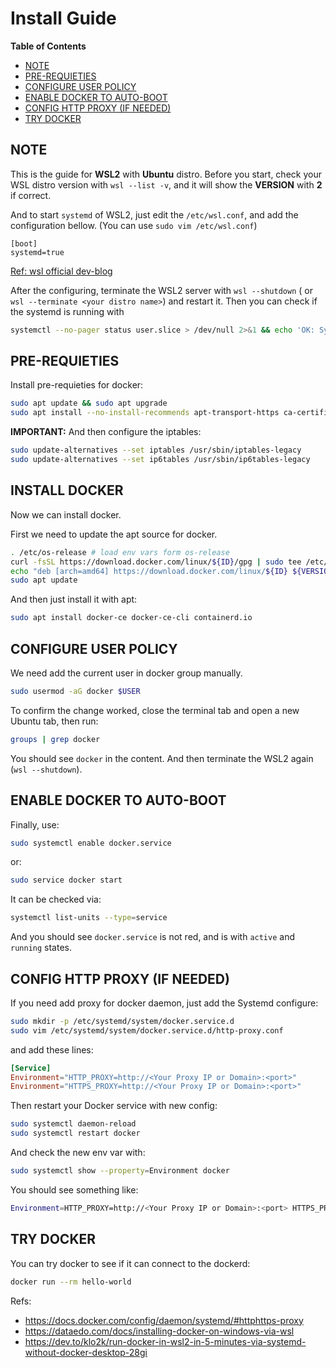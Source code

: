 # Install Guide

__Table of Contents__
+ [NOTE](#note)
+ [PRE-REQUIETIES](#pre-requieties)
+ [CONFIGURE USER POLICY](#configure-user-policy)
+ [ENABLE DOCKER TO AUTO-BOOT](#enable-docker-to-auto-boot)
+ [CONFIG HTTP PROXY (IF NEEDED)](#config-http-proxy-if-needed)
+ [TRY DOCKER](#try-docker)

## NOTE

This is the guide for __WSL2__ with __Ubuntu__ distro. Before you start,
check your WSL distro version with
`wsl --list -v`, and it will show the __VERSION__ with __2__
if correct.

And to start `systemd` of WSL2, just edit the `/etc/wsl.conf`,
and add the configuration bellow. (You can use `sudo vim /etc/wsl.conf`)
```
[boot]
systemd=true
```
[Ref: wsl official dev-blog](https://devblogs.microsoft.com/commandline/systemd-support-is-now-available-in-wsl/)

After the configuring, terminate the WSL2 server with `wsl --shutdown` ( or `wsl --terminate <your distro name>`)
and restart it. Then you can check if the systemd is running with
```bash
systemctl --no-pager status user.slice > /dev/null 2>&1 && echo 'OK: Systemd is running' || echo 'FAIL: Systemd not running'
```

## PRE-REQUIETIES
Install pre-requieties for docker:

```bash
sudo apt update && sudo apt upgrade
sudo apt install --no-install-recommends apt-transport-https ca-certificates curl gnupg2
```

__IMPORTANT:__ And then configure the iptables:

```bash
sudo update-alternatives --set iptables /usr/sbin/iptables-legacy
sudo update-alternatives --set ip6tables /usr/sbin/ip6tables-legacy
```

## INSTALL DOCKER

Now we can install docker.

First we need to update the apt source for docker.

```bash
. /etc/os-release # load env vars form os-release
curl -fsSL https://download.docker.com/linux/${ID}/gpg | sudo tee /etc/apt/trusted.gpg.d/docker.asc
echo "deb [arch=amd64] https://download.docker.com/linux/${ID} ${VERSION_CODENAME} stable" | sudo tee /etc/apt/sources.list.d/docker.list
sudo apt update
```

And then just install it with apt:
```bash
sudo apt install docker-ce docker-ce-cli containerd.io
```

## CONFIGURE USER POLICY

We need add the current user in docker group manually.
```bash
sudo usermod -aG docker $USER
```

To confirm the change worked, close the terminal tab and open a new Ubuntu tab, then run:
```bash
groups | grep docker
```
You should see `docker` in the content. And then terminate the WSL2 again (`wsl --shutdown`).

## ENABLE DOCKER TO AUTO-BOOT

Finally, use:
```bash
sudo systemctl enable docker.service
```
or:
``` bash
sudo service docker start
```

It can be checked via:
```bash
systemctl list-units --type=service
```
And you should see `docker.service` is not red, and is with `active` and `running` states.

## CONFIG HTTP PROXY (IF NEEDED)

If you need add proxy for docker daemon, just add the Systemd configure:

```bash
sudo mkdir -p /etc/systemd/system/docker.service.d
sudo vim /etc/systemd/system/docker.service.d/http-proxy.conf
```
and add these lines:

```toml
[Service] 
Environment="HTTP_PROXY=http://<Your Proxy IP or Domain>:<port>" 
Environment="HTTPS_PROXY=http://<Your Proxy IP or Domain>:<port>"
```

Then restart your Docker service with new config:

```bash
sudo systemctl daemon-reload 
sudo systemctl restart docker 
```

And check the new env var with:

```bash
sudo systemctl show --property=Environment docker
```
You should see something like:
```bash
Environment=HTTP_PROXY=http://<Your Proxy IP or Domain>:<port> HTTPS_PROXY=http://<Your Proxy IP or Domain>:<port>
```


## TRY DOCKER

You can try docker to see if it can connect to
the dockerd:
```bash
docker run --rm hello-world
```

Refs:
+ https://docs.docker.com/config/daemon/systemd/#httphttps-proxy
+ https://dataedo.com/docs/installing-docker-on-windows-via-wsl
+ https://dev.to/klo2k/run-docker-in-wsl2-in-5-minutes-via-systemd-without-docker-desktop-28gi